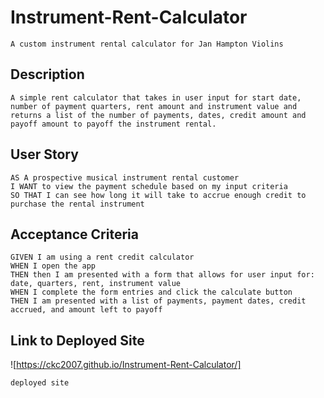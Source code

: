 # Instrument-Rent-Calculator

```
A custom instrument rental calculator for Jan Hampton Violins
```

## Description

```
A simple rent calculator that takes in user input for start date, number of payment quarters, rent amount and instrument value and returns a list of the number of payments, dates, credit amount and payoff amount to payoff the instrument rental.

```

## User Story

```
AS A prospective musical instrument rental customer
I WANT to view the payment schedule based on my input criteria
SO THAT I can see how long it will take to accrue enough credit to purchase the rental instrument
```

## Acceptance Criteria

```
GIVEN I am using a rent credit calculator
WHEN I open the app
THEN then I am presented with a form that allows for user input for: date, quarters, rent, instrument value
WHEN I complete the form entries and click the calculate button
THEN I am presented with a list of payments, payment dates, credit accrued, and amount left to payoff
```

## Link to Deployed Site

![https://ckc2007.github.io/Instrument-Rent-Calculator/]

```
deployed site
```
